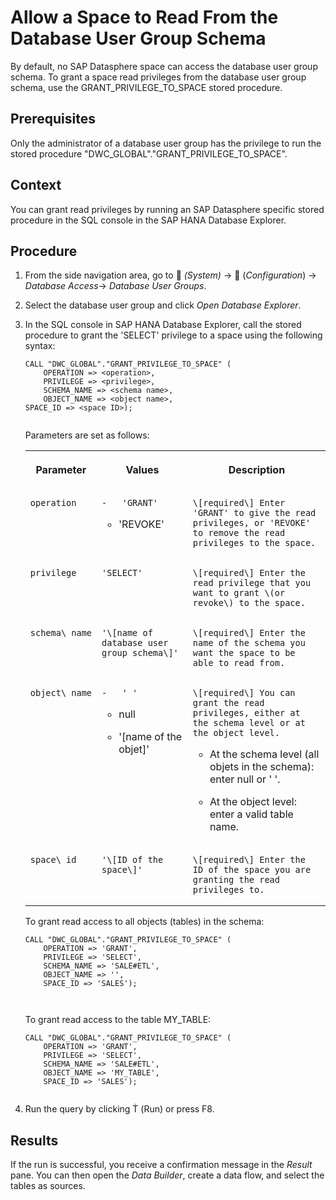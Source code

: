<!-- loio44021ca7d63b44e9b71cc4afa66d7c9e -->

<link rel="stylesheet" type="text/css" href="../css/sap-icons.css"/>

# Allow a Space to Read From the Database User Group Schema

By default, no SAP Datasphere space can access the database user group schema. To grant a space read privileges from the database user group schema, use the GRANT\_PRIVILEGE\_TO\_SPACE stored procedure.



<a name="loio44021ca7d63b44e9b71cc4afa66d7c9e__prereq_bgq_x5z_lqb"/>

## Prerequisites

Only the administrator of a database user group has the privilege to run the stored procedure "DWC\_GLOBAL"."GRANT\_PRIVILEGE\_TO\_SPACE".



## Context

You can grant read privileges by running an SAP Datasphere specific stored procedure in the SQL console in the SAP HANA Database Explorer.



## Procedure

1.  From the side navigation area, go to <span class="FPA-icons"></span> *\(System\)* → <span class="FPA-icons"></span> \(*Configuration*\) → *Database Access*→ *Database User Groups*.

2.  Select the database user group and click *Open Database Explorer*.

3.  In the SQL console in SAP HANA Database Explorer, call the stored procedure to grant the 'SELECT' privilege to a space using the following syntax:

    ```
    CALL "DWC_GLOBAL"."GRANT_PRIVILEGE_TO_SPACE" (
    	OPERATION => <operation>, 
    	PRIVILEGE => <privilege>, 
    	SCHEMA_NAME => <schema name>, 
    	OBJECT_NAME => <object name>, 
    SPACE_ID => <space ID>);
    
    
    ```

    Parameters are set as follows:


    <table>
    <tr>
    <th valign="top">

    Parameter


    
    </th>
    <th valign="top">

    Values


    
    </th>
    <th valign="top">

    Description


    
    </th>
    </tr>
    <tr>
    <td valign="top">
    
        operation


    
    </td>
    <td valign="top">
    
        -   'GRANT'

    -   'REVOKE'



    
    </td>
    <td valign="top">
    
        \[required\] Enter 'GRANT' to give the read privileges, or 'REVOKE' to remove the read privileges to the space.


    
    </td>
    </tr>
    <tr>
    <td valign="top">
    
        privilege


    
    </td>
    <td valign="top">
    
        'SELECT'


    
    </td>
    <td valign="top">
    
        \[required\] Enter the read privilege that you want to grant \(or revoke\) to the space.


    
    </td>
    </tr>
    <tr>
    <td valign="top">
    
        schema\_name


    
    </td>
    <td valign="top">
    
        '\[name of database user group schema\]'


    
    </td>
    <td valign="top">
    
        \[required\] Enter the name of the schema you want the space to be able to read from.


    
    </td>
    </tr>
    <tr>
    <td valign="top">
    
        object\_name


    
    </td>
    <td valign="top">
    
        -   ' '

    -   null

    -   '\[name of the objet\]'



    
    </td>
    <td valign="top">
    
        \[required\] You can grant the read privileges, either at the schema level or at the object level.

    -   At the schema level \(all objets in the schema\): enter null or ' '.

    -   At the object level: enter a valid table name.



    
    </td>
    </tr>
    <tr>
    <td valign="top">
    
        space\_id


    
    </td>
    <td valign="top">
    
        '\[ID of the space\]'


    
    </td>
    <td valign="top">
    
        \[required\] Enter the ID of the space you are granting the read privileges to.


    
    </td>
    </tr>
    </table>
    
    To grant read access to all objects \(tables\) in the schema:

    ```
    CALL "DWC_GLOBAL"."GRANT_PRIVILEGE_TO_SPACE" (
    	OPERATION => 'GRANT', 
    	PRIVILEGE => 'SELECT', 
    	SCHEMA_NAME => 'SALE#ETL', 
    	OBJECT_NAME => '', 
    	SPACE_ID => 'SALES');
    
    
    
    ```

    To grant read access to the table MY\_TABLE:

    ```
    CALL "DWC_GLOBAL"."GRANT_PRIVILEGE_TO_SPACE" (
    	OPERATION => 'GRANT', 
    	PRIVILEGE => 'SELECT', 
    	SCHEMA_NAME => 'SALE#ETL', 
    	OBJECT_NAME => 'MY_TABLE', 
    	SPACE_ID => 'SALES');
    
    
    ```

4.  Run the query by clicking <span class="SAP-icons-watt"></span> \(Run\) or press F8.




<a name="loio44021ca7d63b44e9b71cc4afa66d7c9e__result_sw1_vf5_p4b"/>

## Results

If the run is successful, you receive a confirmation message in the *Result* pane. You can then open the *Data Builder*, create a data flow, and select the tables as sources.

